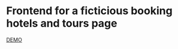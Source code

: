 
# Frontend for a ficticious booking hotels and tours page

[DEMO](https://andreyts98.github.io/travel/)
